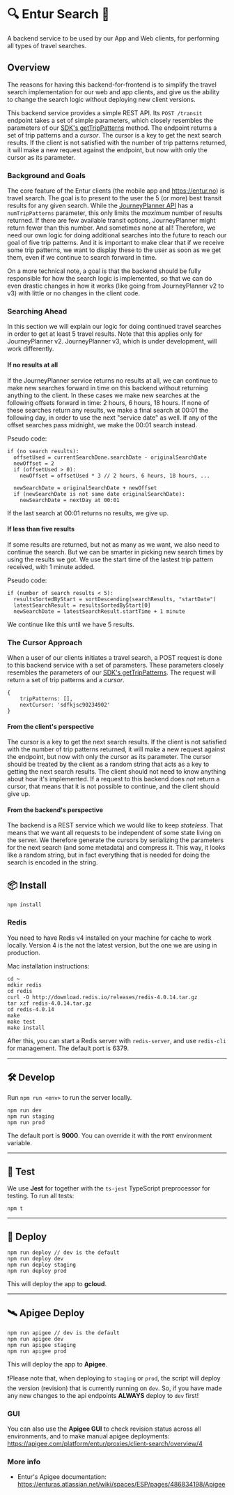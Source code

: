# 🔍 Entur Search 🔎

A backend service to be used by our App and Web clients, for performing all types of travel searches.

## Overview
The reasons for having this backend-for-frontend is to simplify the travel search implementation for our web and app clients, and give us the ability to change the search logic without deploying new client versions.

This backend service provides a simple REST API. Its `POST /transit` endpoint takes a set of simple parameters, which closely resembles the parameters of our [SDK's getTripPatterns](https://sdk.entur.org/travel/getTripPatterns) method. The endpoint returns a set of trip patterns and a _cursor_. The cursor is a key to get the next search results. If the client is not satisfied with the number of trip patterns returned, it will make a new request against the endpoint, but now with only the cursor as its parameter.

### Background and Goals
The core feature of the Entur clients (the mobile app and https://entur.no) is travel search. The goal is to present to the user the 5 (or more) best transit results for any given search. While the [JourneyPlanner API](https://developer.entur.org/pages-journeyplanner-journeyplanner) has a `numTripPatterns` parameter, this only limits the _maximum_ number of results returned. If there are few available transit options, JourneyPlanner might return fewer than this number. And sometimes none at all! Therefore, we need our own logic for doing additional searches into the future to reach our goal of five trip patterns. And it is important to make clear that if we receive some trip patterns, we want to display these to the user as soon as we get them, even if we continue to search forward in time.

On a more technical note, a goal is that the backend should be fully responsible for how the search logic is implemented, so that we can do even drastic changes in how it works (like going from JourneyPlanner v2 to v3) with little or no changes in the client code.

### Searching Ahead
In this section we will explain our logic for doing continued travel searches in order to get at least 5 travel results. Note that this applies only for JourneyPlanner v2. JourneyPlanner v3, which is under development, will work differently.

#### If no results at all
If the JourneyPlanner service returns no results at all, we can continue to make new searches forward in time on this backend without returning anything to the client. In these cases we make new searches at the following offsets forward in time: 2 hours, 6 hours, 18 hours. If none of these searches return any results, we make a final search at 00:01 the following day, in order to use the next "service date" as well. If any of the offset searches pass midnight, we make the 00:01 search instead.

Pseudo code:
```
if (no search results):
  offsetUsed = currentSearchDone.searchDate - originalSearchDate
  newOffset = 2
  if (offsetUsed > 0):
    newOffset = offsetUsed * 3 // 2 hours, 6 hours, 18 hours, ...

  newSearchDate = originalSearchDate + newOffset
  if (newSearchDate is not same date originalSearchDate):
    newSearchDate = nextDay at 00:01
```

If the last search at 00:01 returns no results, we give up.

#### If less than five results
If some results are returned, but not as many as we want, we also need to continue the search. But we can be smarter in picking new search times by using the results we got. We use the start time of the lastest trip pattern received, with 1 minute added.

Pseudo code:
```
if (number of search results < 5):
  resultsSortedByStart = sortDescending(searchResults, "startDate")
  latestSearchResult = resultsSortedByStart[0]
  newSearchDate = latestSearchResult.startTime + 1 minute
```

We continue like this until we have 5 results.

### The Cursor Approach
When a user of our clients initiates a travel search, a POST request is done to this backend service with a set of parameters. These parameters closely resembles the parameters of our [SDK's getTripPatterns](https://sdk.entur.org/travel/getTripPatterns). The request will return a set of trip patterns and a _cursor_.

```
{
    tripPatterns: [],
    nextCursor: 'sdfkjsc90234902'
}
```

#### From the client's perspective
The cursor is a key to get the next search results. If the client is not satisfied with the number of trip patterns returned, it will make a new request against the endpoint, but now with only the cursor as its parameter. The cursor should be treated by the client as a random string that acts as a key to getting the next search results. The client should not need to know anything about how it's implemented. If a request to this backend does _not_ return a cursor, that means that it is not possible to continue, and the client should give up.

#### From the backend's perspective
The backend is a REST service which we would like to keep _stateless_. That means that we want all requests to be independent of some state living on the server. We therefore generate the cursors by serializing the parameters for the next search (and some metadata) and compress it. This way, it looks like a random string, but in fact everything that is needed for doing the search is encoded in the string.

## 📦 Install

```
npm install
```

### Redis

You need to have Redis v4 installed on your machine for cache to work locally. Version 4 is the not the latest version, but the one we are using in production.

Mac installation instructions:

```
cd ~
mdkir redis
cd redis
curl -O http://download.redis.io/releases/redis-4.0.14.tar.gz
tar xzf redis-4.0.14.tar.gz
cd redis-4.0.14
make
make test
make install
```

After this, you can start a Redis server with `redis-server`, and use `redis-cli` for management. The default port is 6379.

-----

## 🛠 Develop

Run `npm run <env>` to run the server locally.

```
npm run dev
npm run staging
npm run prod
```

The default port is **9000**. You can override it with the `PORT` environment variable.

-----

## 🚦 Test

We use **Jest** for together with the `ts-jest` TypeScript preprocessor for testing. To run all tests:
```
npm t
```

-----

## 🚢 Deploy

```
npm run deploy // dev is the default
npm run deploy dev
npm run deploy staging
npm run deploy prod
```

This will deploy the app to **gcloud**.

-----

## 🛰 Apigee Deploy

```
npm run apigee // dev is the default
npm run apigee dev
npm run apigee staging
npm run apigee prod
```

This will deploy the app to **Apigee**.

❗Please note that, when deploying to `staging` or `prod`, the script will deploy the version (revision) that is currently running on `dev`. So, if you have made any new changes to the api endpoints **ALWAYS** deploy to `dev` first!

### GUI

You can also use the **Apigee GUI** to check revision status across all environments, and to make manual apigee deployments: https://apigee.com/platform/entur/proxies/client-search/overview/4

### More info
- Entur's Apigee documentation: https://enturas.atlassian.net/wiki/spaces/ESP/pages/486834198/Apigee
